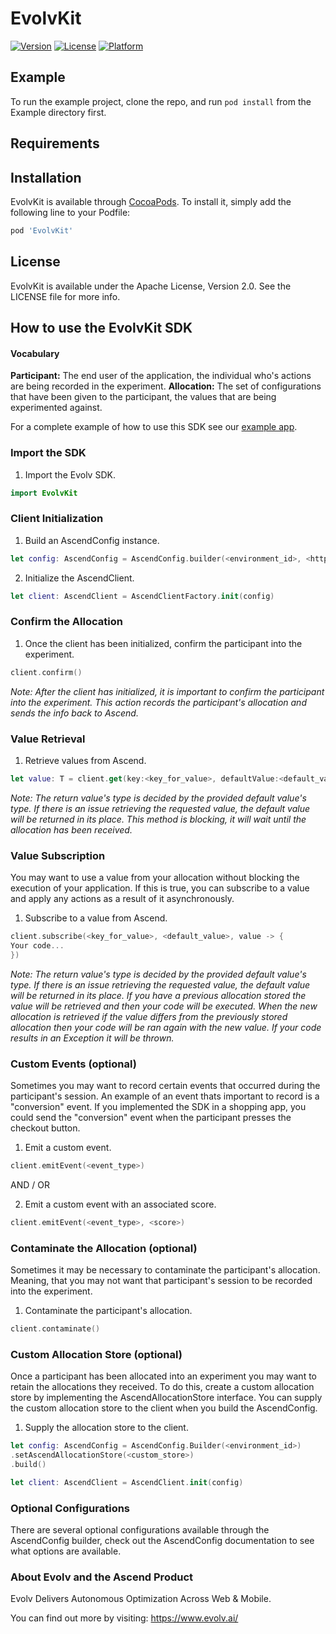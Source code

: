 # EvolvKit
[![Version](https://img.shields.io/cocoapods/v/EvolvSDK.svg?style=flat)](https://cocoapods.org/pods/EvolvKit)
[![License](https://img.shields.io/cocoapods/l/EvolvSDK.svg?style=flat)](https://cocoapods.org/pods/EvolvKit)
[![Platform](https://img.shields.io/cocoapods/p/EvolvSDK.svg?style=flat)](https://cocoapods.org/pods/EvolvKit)

## Example

To run the example project, clone the repo, and run `pod install` from the Example directory first.

## Requirements

## Installation

EvolvKit is available through [CocoaPods](https://cocoapods.org). To install
it, simply add the following line to your Podfile:

```ruby
pod 'EvolvKit'
```

## License

EvolvKit is available under the Apache License, Version 2.0. See the LICENSE file for more info.

## How to use the EvolvKit SDK

#### Vocabulary

**Participant:** The end user of the application, the individual who's actions are being recorded in the experiment.
**Allocation:** The set of configurations that have been given to the participant, the values that are being
experimented against.

For a complete example of how to use this SDK see our [example app](https://github.com/PhyllisWong/EvolvKit/tree/master/Example).

### Import the SDK

1. Import the Evolv SDK.
```swift
import EvolvKit
```


### Client Initialization

1. Build an AscendConfig instance.
```swift
let config: AscendConfig = AscendConfig.builder(<environment_id>, <http_client>).build()
```

2. Initialize the AscendClient.
```swift
let client: AscendClient = AscendClientFactory.init(config)
```

### Confirm the Allocation

1. Once the client has been initialized, confirm the participant into the experiment.
```swift
client.confirm()
```
*Note: After the client has initialized, it is important to confirm the participant into the experiment. This action
records the participant's allocation and sends the info back to Ascend.*

### Value Retrieval

1. Retrieve values from Ascend.
```swift
let value: T = client.get(key:<key_for_value>, defaultValue:<default_value>)
```

*Note: The return value's type is decided by the provided default value's type. If there is an issue retrieving the
requested value, the default value will be returned in its place. This method is blocking, it will wait until the
allocation has been received.*

### Value Subscription

You may want to use a value from your allocation without blocking the execution of your application. If this is true, you can
subscribe to a value and apply any actions as a result of it asynchronously.

1. Subscribe to a value from Ascend.
```swift
client.subscribe(<key_for_value>, <default_value>, value -> {
Your code...
})
```

*Note: The return value's type is decided by the provided default value's type. If there is an issue retrieving the
requested value, the default value will be returned in its place. If you have a previous allocation stored the 
value will be retrieved and then your code will be executed. When the new allocation is retrieved if the value
differs from the previously stored allocation then your code will be ran again with the new value. If your code 
results in an Exception it will be thrown.*

### Custom Events (optional)

Sometimes you may want to record certain events that occurred during the participant's session. An example of an event
thats important to record is a "conversion" event. If you implemented the SDK in a shopping app, you could send the
"conversion" event when the participant presses the checkout button.

1. Emit a custom event.
```swift
client.emitEvent(<event_type>)
```

AND / OR

2. Emit a custom event with an associated score.
```swift
client.emitEvent(<event_type>, <score>)
```

### Contaminate the Allocation (optional)

Sometimes it may be necessary to contaminate the participant's allocation. Meaning, that you may not want that participant's session to be recorded into the experiment.

1. Contaminate the participant's allocation.
```swift
client.contaminate()
```    

### Custom Allocation Store (optional)

Once a participant has been allocated into an experiment you may want to retain the allocations they received. To do this, create a custom allocation store by implementing the AscendAllocationStore interface. You can supply the
custom allocation store to the client when you build the AscendConfig.

1. Supply the allocation store to the client.
```swift
let config: AscendConfig = AscendConfig.Builder(<environment_id>)
.setAscendAllocationStore(<custom_store>)
.build()

let client: AscendClient = AscendClient.init(config)
```


### Optional Configurations

There are several optional configurations available through the AscendConfig builder, check out the AscendConfig
documentation to see what options are available.


### About Evolv and the Ascend Product

Evolv Delivers Autonomous Optimization Across Web & Mobile.

You can find out more by visiting: https://www.evolv.ai/
